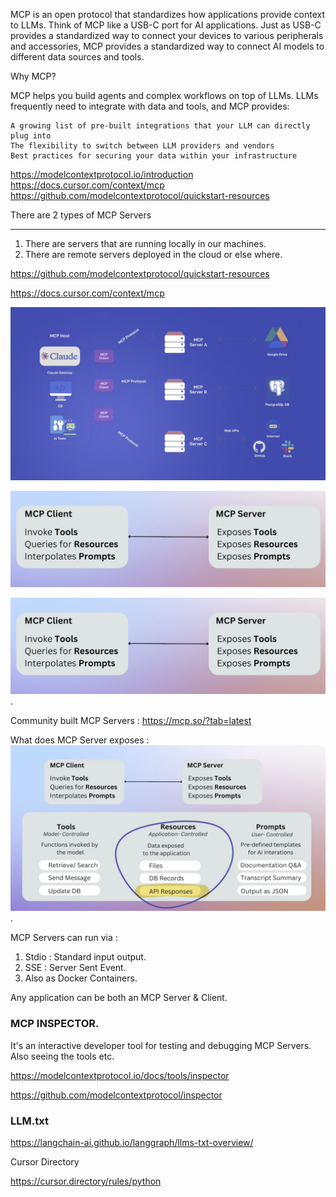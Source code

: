 MCP is an open protocol that standardizes how applications provide context to LLMs. Think of MCP like a USB-C port for AI applications. Just as USB-C provides a standardized way to connect your devices to various peripherals and accessories, MCP provides a standardized way to connect AI models to different data sources and tools.


Why MCP?

MCP helps you build agents and complex workflows on top of LLMs. LLMs frequently need to integrate with data and tools, and MCP provides:

    A growing list of pre-built integrations that your LLM can directly plug into
    The flexibility to switch between LLM providers and vendors
    Best practices for securing your data within your infrastructure


https://modelcontextprotocol.io/introduction  
https://docs.cursor.com/context/mcp  
https://github.com/modelcontextprotocol/quickstart-resources  

There are 2 types of MCP Servers
_____
1. There are servers that are running locally in our machines.  
2. There are remote servers deployed in the cloud or else where.  

https://github.com/modelcontextprotocol/quickstart-resources

https://docs.cursor.com/context/mcp

![image](Images/mcp.png)

![image](Images/mcpprotocol.png)

![image](Images/mcpall.png). 

Community built MCP Servers : https://mcp.so/?tab=latest

What does MCP Server exposes : 
![image](Images/mcpexposes.png).  


MCP Servers can run via : 
1. Stdio : Standard input output.  
2. SSE : Server Sent Event.  
3. Also as Docker Containers. 

Any application can be both an MCP Server & Client.   

### MCP INSPECTOR.  
It's an interactive developer tool for testing and debugging MCP Servers. Also seeing the tools etc.  

https://modelcontextprotocol.io/docs/tools/inspector   

https://github.com/modelcontextprotocol/inspector

### LLM.txt  

https://langchain-ai.github.io/langgraph/llms-txt-overview/

Cursor Directory

https://cursor.directory/rules/python